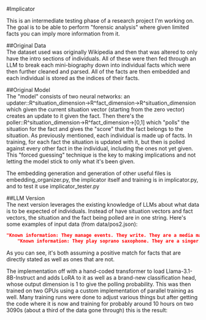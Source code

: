 #Implicator  

This is an intermediate testing phase of a research project I'm working on. The goal is to be able to perform "forensic analysis" where given limited facts you can imply more information from it.  

##Original Data  
The dataset used was originally Wikipedia and then that was altered to only have the intro sections of individuals. All of these were then fed through an LLM to break each mini-biography down into individual facts which were then further cleaned and parsed. All of the facts are then embedded and each individual is stored as the indices of their facts.  

##Original Model  
The "model" consists of two neural networks: an updater::R^situation\_dimension->R^fact\_dimension->R^situation\_dimension which given the current situation vector (starting from the zero vector) creates an update to it given the fact. Then there's the poller::R^situation\_dimension->R^fact\_dimension->[0,1] which "polls" the situation for the fact and gives the "score" that the fact belongs to the situation. As previously mentioned, each individual is made up of facts. In training, for each fact the situation is updated with it, but then is polled against every other fact in the individual, including the ones not yet given. This "forced guessing" technique is the key to making implications and not letting the model stick to only what it's been given.

The embedding generation and generation of other useful files is embedding\_organizer.py, the implicator itself and training is in implicator.py, and to test it use implicator\_tester.py

##LLM Version  
The next version leverages the existing knowledge of LLMs about what data is to be expected of individuals. Instead of have situation vectors and fact vectors, the situation and the fact being polled are in one string. Here's some examples of input data (from data/pos2.json):
```json
"Known information: They manage events. They write. They are a media marketing communications consultant. They produce. They are a rhythmic gymnastics national team member.\nIs this true: They are a rhythmic gymnastics national team member\nProbability:",
    "Known information: They play soprano saxophone. They are a singer.\nIs this true: They play alto saxophone\nProbability:",
```
As you can see, it's both assuming a positive match for facts that are directly stated as well as ones that are not.

The implementation off with a hand-coded transformer to load Llama-3.1-8B-Instruct and adds LoRA to it as well as a brand-new classification head, whose output dimension is 1 to give the polling probability. This was then trained on two GPUs using a custom implementation of parallel training as well. Many training runs were done to adjust various things but after getting the code where it is now and training for probably around 10 hours on two 3090s (about a third of the data gone through) this is the result:
